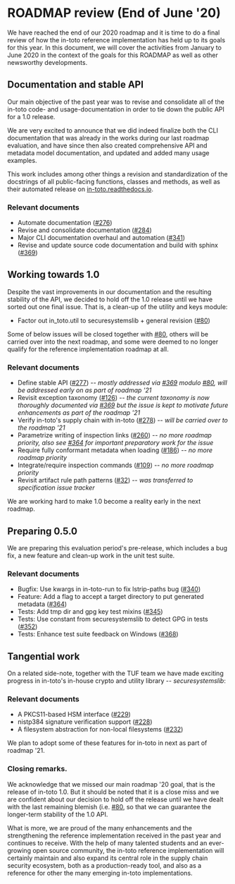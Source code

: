 # ROADMAP review (End of June '20)

We have reached the end of our 2020 roadmap and it is time to do a final review
of how the in-toto reference implementation has held up to its goals for this
year. In this document, we will cover the activities from January to June 2020
in the context of the goals for this ROADMAP as well as other newsworthy
developments.


## Documentation and stable API

Our main objective of the past year was to revise and consolidate all of the
in-toto code- and usage-documentation in order to tie down the public API for
a 1.0 release.

We are very excited to announce that we did indeed finalize both the CLI
documentation that was already in the works during our last roadmap evaluation,
and have since then also created comprehensive API and metadata
model documentation, and updated and added many usage examples.

This work includes among other things a revision and standardization of the
docstrings of all public-facing functions, classes and methods, as well as
their automated release on [in-toto.readthedocs.io](https://in-toto.readthedocs.io).

### Relevant documents

- Automate documentation
  ([#276](https://github.com/in-toto/in-toto/issues/276))
- Revise and consolidate documentation
  ([#284](https://github.com/in-toto/in-toto/issues/284))
- Major CLI documentation overhaul and automation
  ([#341](https://github.com/in-toto/in-toto/pull/341))
- Revise and update source code documentation and build with sphinx
  ([#369](https://github.com/in-toto/in-toto/pull/369))


## Working towards 1.0

Despite the vast improvements in our documentation and the resulting
stability of the API, we decided to hold off the 1.0 release until we have
sorted out one final issue. That is, a clean-up of the utility and keys module:

- Factor out in_toto.util to securesystemslib + general revision
  ([#80](https://github.com/in-toto/in-toto/issues/80))

Some of below issues will be closed together with
[#80](https://github.com/in-toto/in-toto/issues/80), others will be carried
over into the next roadmap, and some were deemed to no longer qualify for the
reference implementation roadmap at all.

### Relevant documents

- Define stable API ([#277](https://github.com/in-toto/in-toto/issues/277)) --
  *mostly addressed via [#369](https://github.com/in-toto/in-toto/pull/369)
  modulo [#80](https://github.com/in-toto/in-toto/issues/80), will be addressed
  early on as part of roadmap '21*
- Revisit exception taxonomy
  ([#126](https://github.com/in-toto/in-toto/issues/126)) -- *the current
  taxonomy is now thoroughly documented via
  [#369](https://github.com/in-toto/in-toto/pull/369) but the issue is kept to
  motivate future enhancements as part of the roadmap '21*
- Verify in-toto's supply chain with in-toto
  ([#278](https://github.com/in-toto/in-toto/issues/278)) -- *will be carried
  over to the roadmap '21*
- Parametrize writing of inspection links
  ([#260](https://github.com/in-toto/in-toto/issues/260)) -- *no more roadmap
  priority, also see [#364](https://github.com/in-toto/in-toto/pull/364) for
  important preparatory work for the issue*
- Require fully conformant metadata when loading
  ([#186](https://github.com/in-toto/in-toto/issues/186)) -- *no more roadmap
  priority*
- Integrate/require inspection commands
  ([#109](https://github.com/in-toto/in-toto/issues/109)) -- *no more roadmap
  priority*
- Revisit artifact rule path patterns
  ([#32](https://github.com/in-toto/docs/issues/32)) -- *was transferred to
  specification issue tracker*


We are working hard to make 1.0 become a reality early in the next roadmap.



## Preparing 0.5.0

We are preparing this evaluation period's pre-release, which includes a bug
fix, a new feature and clean-up work in the unit test suite.

### Relevant documents

- Bugfix: Use kwargs in in-toto-run to fix lstrip-paths bug
  ([#340](https://github.com/in-toto/in-toto/pull/340))
- Feature: Add a flag to accept a target directory to put generated metadata
  ([#364](https://github.com/in-toto/in-toto/pull/364))
- Tests: Add tmp dir and gpg key test mixins
  ([#345](https://github.com/in-toto/in-toto/pull/345))
- Tests: Use constant from securesystemslib to detect GPG in tests
  ([#352](https://github.com/in-toto/in-toto/pull/352))
- Tests: Enhance test suite feedback on Windows
  ([#368](https://github.com/in-toto/in-toto/pull/368))

## Tangential work
On a related side-note, together with the TUF team we have made exciting
progress in in-toto's in-house crypto and utility library -- *securesystemslib*:

### Relevant documents

- A PKCS11-based HSM interface
  ([#229](https://github.com/secure-systems-lab/securesystemslib/pull/229))
- nistp384 signature verification support
  ([#228](https://github.com/secure-systems-lab/securesystemslib/pull/228))
- A filesystem abstraction for non-local filesystems
  ([#232](https://github.com/secure-systems-lab/securesystemslib/pull/232))

We plan to adopt some of these features for in-toto in next as part of roadmap
'21.


### Closing remarks.

We acknowledge that we missed our main roadmap '20 goal, that is the release of
in-toto 1.0. But it should be noted that it is a close miss and we are
confident about our decision to hold off the release until we have dealt with
the last remaining blemish (i.e.
[#80](https://github.com/in-toto/docs/issues/80), so that we can guarantee the
longer-term stability of the 1.0 API.

What is more, we are proud of the many enhancements and the strengthening the
reference implementation received in the past year and continues to receive.
With the help of many talented students and an ever-growing open source
community, the in-toto reference implementation will certainly maintain and
also expand its central role in the supply chain security ecosystem, both as a
production-ready tool, and also as a reference for other the many emerging
in-toto implementations.
